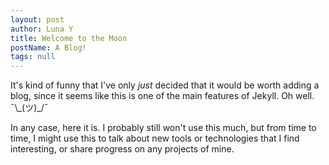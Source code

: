 ```yaml
---
layout: post
author: Luna Y
title: Welcome to the Moon
postName: A Blog!
tags: null
---
```


It's kind of funny that I've only *just* decided that it would be worth adding a blog,
since it seems like this is one of the main features of Jekyll. Oh well. ¯\\\_(ツ)_/¯

In any case, here it is. I probably still won't use this much, but from time to time,
I might use this to talk about new tools or technologies that I find interesting,
or share progress on any projects of mine.

